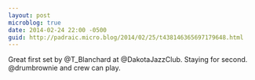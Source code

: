 ```yaml
---
layout: post
microblog: true
date: 2014-02-24 22:00 -0500
guid: http://padraic.micro.blog/2014/02/25/t438146365697179648.html
---
```

Great first set by @T_Blanchard at @DakotaJazzClub. Staying for second. @drumbrownie and crew can play.
